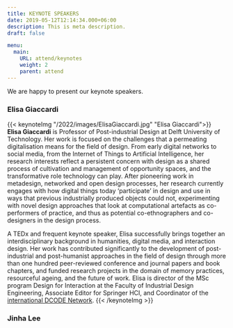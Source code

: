```yaml
---
title: KEYNOTE SPEAKERS
date: 2019-05-12T12:14:34.000+06:00
description: This is meta description.
draft: false

menu:
  main:
    URL: attend/keynotes
    weight: 2
    parent: attend
---
```

We are happy to present our keynote speakers.

### Elisa Giaccardi
{{< keynoteImg "/2022/images/ElisaGiaccardi.jpg" "Elisa Giaccardi">}}
**Elisa Giaccardi** is Professor of Post-industrial Design at Delft University of Technology. Her work is focused on the challenges that a permeating digitalisation means for the field of design. From early digital networks to social media, from the Internet of Things to Artificial Intelligence, her research interests reflect a persistent concern with design as a shared process of cultivation and management of opportunity spaces, and the transformative role technology can play. After pioneering work in metadesign, networked and open design processes, her research currently engages with how digital things today ‘participate’ in design and use in ways that previous industrially produced objects could not, experimenting with novel design approaches that look at computational artefacts as co­-performers of practice, and thus as potential co-ethnographers and co­-designers in the design process.

A TEDx and frequent keynote speaker, Elisa successfully brings together an interdisciplinary background in humanities, digital media, and interaction design. Her work has contributed significantly to the development of post-industrial and post-humanist approaches in the field of design through more than one hundred peer-reviewed conference and journal papers and book chapters, and funded research projects in the domain of memory practices, resourceful ageing, and the future of work. Elisa is director of the MSc program Design for Interaction at the Faculty of Industrial Design Engineering, Associate Editor for Springer HCI, and Coordinator of the [international DCODE Network](www.dcode-network.eu).
{{< /keynoteImg >}}



### Jinha Lee
